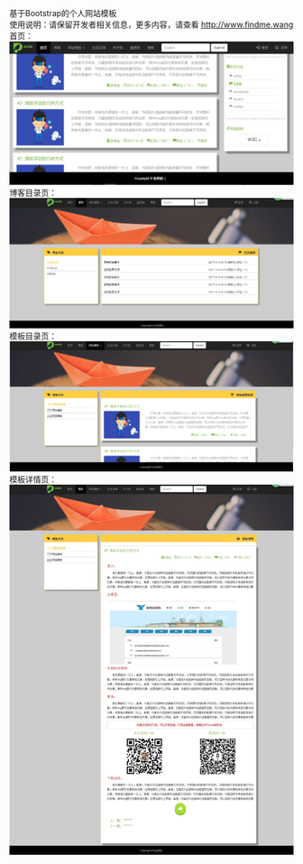 ﻿基于Bootstrap的个人网站模板</br>
使用说明：请保留开发者相关信息，更多内容，请查看 http://www.findme.wang</br>
首页：
<img src="images/index.png" />
博客目录页：
<img src="images/blog.png" />
模板目录页：
<img src="images/templete.png" />
模板详情页：
<img src="images/templeteDetail.jpg" />
 